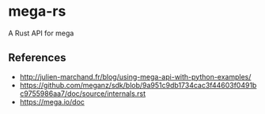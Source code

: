 # mega-rs
A Rust API for mega

## References
 * http://julien-marchand.fr/blog/using-mega-api-with-python-examples/
 * https://github.com/meganz/sdk/blob/9a951c9db1734cac3f44603f0491bc9755986aa7/doc/source/internals.rst
 * https://mega.io/doc
